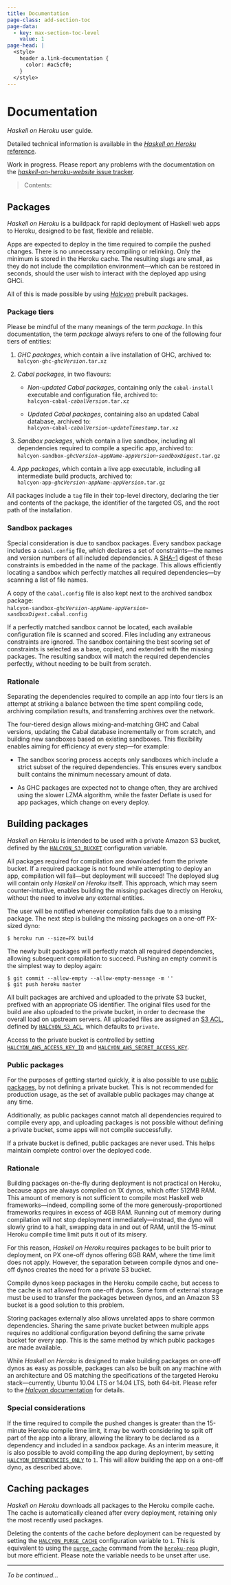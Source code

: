 ```yaml
---
title: Documentation
page-class: add-section-toc
page-data:
  - key: max-section-toc-level
    value: 1
page-head: |
  <style>
    header a.link-documentation {
      color: #ac5cf0;
    }
  </style>
---
```



Documentation
=============

_Haskell on Heroku_ user guide.

Detailed technical information is available in the [_Haskell on Heroku_ reference](documentation/reference/).

Work in progress.  Please report any problems with the documentation on the [_haskell-on-heroku-website_ issue tracker](https://github.com/mietek/haskell-on-heroku-website/issues/).

> Contents:




Packages
--------

_Haskell on Heroku_ is a buildpack for rapid deployment of Haskell web apps to Heroku, designed to be fast, flexible and reliable.

Apps are expected to deploy in the time required to compile the pushed changes.  There is no unnecessary recompiling or relinking.  Only the minimum is stored in the Heroku cache.  The resulting slugs are small, as they do not include the compilation environment—which can be restored in seconds, should the user wish to interact with the deployed app using GHCi.

All of this is made possible by using [_Halcyon_](http://halcyon.sh/) prebuilt packages.


### Package tiers

Please be mindful of the many meanings of the term _package_.  In this documentation, the term _package_ always refers to one of the following four tiers of entities:

1.  _GHC packages_, which contain a live installation of GHC, archived to:\
    `halcyon-ghc-`_`ghcVersion`_`.tar.xz`

2.  _Cabal packages_, in two flavours:

    -   _Non-updated Cabal packages_, containing only the `cabal-install` executable and configuration file, archived to:\
        `halcyon-cabal-`_`cabalVersion`_`.tar.xz`
    
    -   _Updated Cabal packages_, containing also an updated Cabal database, archived to:\
        `halcyon-cabal-`_`cabalVersion`_`-`_`updateTimestamp`_`.tar.xz`

3.  _Sandbox packages_, which contain a live sandbox, including all dependencies required to compile a specific app, archived to:\
    `halcyon-sandbox-`_`ghcVersion`_`-`_`appName`_`-`_`appVersion`_-_`sandboxDigest`_`.tar.gz`

4.  _App packages_, which contain a live app executable, including all intermediate build products, archived to:\
    `halcyon-app-`_`ghcVersion`_`-`_`appName`_`-`_`appVersion`_`.tar.gz`

All packages include a `tag` file in their top-level directory, declaring the tier and contents of the package, the identifier of the targeted OS, and the root path of the installation.


### Sandbox packages

Special consideration is due to sandbox packages.  Every sandbox package includes a `cabal.config` file, which declares a set of constraints—the names and version numbers of all included dependencies.  A [SHA–1](http://en.wikipedia.org/wiki/SHA-1) digest of these constraints is embedded in the name of the package.  This allows efficiently locating a sandbox which perfectly matches all required dependencies—by scanning a list of file names.

A copy of the `cabal.config` file is also kept next to the archived sandbox package:\
`halcyon-sandbox-`_`ghcVersion`_`-`_`appName`_`-`_`appVersion`_-_`sandboxDigest`_`.cabal.config`

If a perfectly matched sandbox cannot be located, each available configuration file is scanned and scored.  Files including any extraneous constraints are ignored.  The sandbox containing the best scoring set of constraints is selected as a base, copied, and extended with the missing packages.  The resulting sandbox will match the required dependencies perfectly, without needing to be built from scratch.


### Rationale

Separating the dependencies required to compile an app into four tiers is an attempt at striking a balance between the time spent compiling code, archiving compilation results, and transferring archives over the network. 

The four-tiered design allows mixing-and-matching GHC and Cabal versions, updating the Cabal database incrementally or from scratch, and building new sandboxes based on existing sandboxes.  This flexibility enables aiming for efficiency at every step—for example:

-   The sandbox scoring process accepts only sandboxes which include a strict subset of the required dependencies.  This ensures every sandbox built contains the minimum necessary amount of data.

-   As GHC packages are expected not to change often, they are archived using the slower LZMA algorithm, while the faster <span class="small-caps">Deflate</span> is used for app packages, which change on every deploy.




Building packages
-----------------

_Haskell on Heroku_ is intended to be used with a private Amazon S3 bucket, defined by the [`HALCYON_S3_BUCKET`](documentation/reference/#halcyon_s3_bucket) configuration variable.

All packages required for compilation are downloaded from the private bucket.  If a required package is not found while attempting to deploy an app, compilation will fail—but deployment will succeed!  The deployed slug will contain only _Haskell on Heroku_ itself.  This approach, which may seem counter-intuitive, enables building the missing packages directly on Heroku, without the need to involve any external entities.

The user will be notified whenever compilation fails due to a missing package.  The next step is building the missing packages on a one-off PX-sized dyno:
```
$ heroku run --size=PX build
```

The newly built packages will perfectly match all required dependencies, allowing subsequent compilation to succeed.  Pushing an empty commit is the simplest way to deploy again:
```
$ git commit --allow-empty --allow-empty-message -m ''
$ git push heroku master
```

All built packages are archived and uploaded to the private S3 bucket, prefixed with an appropriate OS identifier.  The original files used for the build are also uploaded to the private bucket, in order to decrease the overall load on upstream servers.  All uploaded files are assigned an [S3 ACL](http://docs.aws.amazon.com/AmazonS3/latest/dev/S3_ACLs_UsingACLs.html), defined by [`HALCYON_S3_ACL`](documentation/reference/#halcyon_s3_acl), which defaults to `private`.

Access to the private bucket is controlled by setting [`HALCYON_AWS_ACCESS_KEY_ID`](documentation/reference/#halcyon_aws_access_key) and [`HALCYON_AWS_SECRET_ACCESS_KEY`](documentation/reference/#halcyon_aws_secret_access_key).


### Public packages

For the purposes of getting started quickly, it is also possible to use [public packages](http://s3.halcyon.sh/), by not defining a private bucket.  This is not recommended for production usage, as the set of available public packages may change at any time.

Additionally, as public packages cannot match all dependencies required to compile every app, and uploading packages is not possible without defining a private bucket, some apps will not compile successfully.

If a private bucket is defined, public packages are never used.  This helps maintain complete control over the deployed code.


### Rationale

Building packages on-the-fly during deployment is not practical on Heroku, because apps are always compiled on 1X dynos, which offer 512MB RAM.  This amount of memory is not sufficient to compile most Haskell web frameworks—indeed, compiling some of the more generously-proportioned frameworks requires in excess of 4GB RAM.  Running out of memory during compilation will not stop deployment immediately—instead, the dyno will slowly grind to a halt, swapping data in and out of RAM, until the 15-minut Heroku compile time limit puts it out of its misery.

For this reason, _Haskell on Heroku_ requires packages to be built prior to deployment, on PX one-off dynos offering 6GB RAM, where the time limit does not apply.  However, the separation between compile dynos and one-off dynos creates the need for a private S3 bucket.

Compile dynos keep packages in the Heroku compile cache, but access to the cache is not allowed from one-off dynos.  Some form of external storage must be used to transfer the packages between dynos, and an Amazon S3 bucket is a good solution to this problem.

Storing packages externally also allows unrelated apps to share common dependencies.  Sharing the same private bucket between multiple apps requires no additional configuration beyond defining the same private bucket for every app.  This is the same method by which public packages are made available.

While _Haskell on Heroku_ is designed to make building packages on one-off dynos as easy as possible, packages can also be built on any machine with an architecture and OS matching the specifications of the targeted Heroku stack—currently, Ubuntu 10.04 LTS or 14.04 LTS, both 64-bit.  Please refer to the [_Halcyon_ documentation](http://halcyon.sh/documentation/) for details.


### Special considerations

If the time required to compile the pushed changes is greater than the 15-minute Heroku compile time limit, it may be worth considering to split off part of the app into a library, allowing the library to be declared as a dependency and included in a sandbox package.  As an interim measure, it is also possible to avoid compiling the app during deployment, by setting [`HALCYON_DEPENDENCIES_ONLY`](documentation/reference/#halcyon_dependencies_only) to `1`.  This will allow building the app on a one-off dyno, as described above.




Caching packages
----------------

_Haskell on Heroku_ downloads all packages to the Heroku compile cache.  The cache is automatically cleaned after every deployment, retaining only the most recently used packages.

Deleting the contents of the cache before deployment can be requested by setting the [`HALCYON_PURGE_CACHE`](documentation/reference/#halcyon_purge_cache) configuration variable to `1`.  This is equivalent to using the [`purge_cache`](https://github.com/heroku/heroku-repo#purge_cache) command from the [`heroku-repo`](https://github.com/heroku/heroku-repo/) plugin, but more efficient.  Please note the variable needs to be unset after use.




---

_To be continued…_

